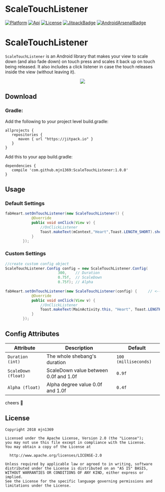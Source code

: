 [ProjectGithubUrl]:     https://github.com/mjn1369/ScaleTouchListener
[PlatformBadge]:  https://img.shields.io/badge/Platform-Android-blue.svg
[ApiBadge]:       https://img.shields.io/badge/API-11%2B-blue.svg
[ProjectLicenceUrl]:    http://www.apache.org/licenses/LICENSE-2.0
[LicenseBadge]:   https://img.shields.io/badge/License-Apache_v2.0-blue.svg
[JitpackBadge]:   https://jitpack.io/v/mjn1369/ScaleTouchListener.svg
[JitpackUrl]:    https://jitpack.io/#mjn1369/ScaleTouchListener
[AndroidArsenalUrl]: https://android-arsenal.com/details/1/7134
[AndroidArsenalBadge]:   https://img.shields.io/badge/Android%20Arsenal-ScaleTouchListener-green.svg?style=flat
# ScaleTouchListener
[![Platform][PlatformBadge]][ProjectGithubUrl]
[![Api][ApiBadge]][ProjectGithubUrl]
[![License][LicenseBadge]][ProjectLicenceUrl]
[![JitpackBadge]][JitpackUrl]
[![AndroidArsenalBadge]][AndroidArsenalUrl]

# ScaleTouchListener
```ScaleTouchListener``` is an Android library that makes your view to scale down (and also fade down) on touch press and scales it back up on touch being released. It also includes a click listener in case the touch releases inside the view (without leaving it).

<div align="center">
<img src="https://raw.githubusercontent.com/mjn1369/ScaleTouchListener/master/Screenshot/screenshot.gif"/>
</div>

## Download
### Gradle:
Add the following to your project level build.gradle:

```
allprojects {
   repositories {
      maven { url "https://jitpack.io" }
   }
}
```

Add this to your app build.gradle:

```
dependencies {
   compile 'com.github.mjn1369:ScaleTouchListener:1.0.0'
}
```

## Usage
### Default Settings
```java
fabHeart.setOnTouchListener(new ScaleTouchListener() {
            @Override
            public void onClick(View v) {
                //OnClickListener
                Toast.makeText(mContext,"Heart",Toast.LENGTH_SHORT).show();
            }
        });
```
### Custom Settings
```java
//create custom config object
ScaleTouchListener.Config config = new ScaleTouchListener.Config(
                        300,    // Duration
                        0.75f,  // ScaleDown
                        0.75f); // Alpha
                        
fabHeart.setOnTouchListener(new ScaleTouchListener(config) {     // <--- pass config object
            @Override
            public void onClick(View v) {
                //OnClickListener
                Toast.makeText(MainActivity.this, "Heart", Toast.LENGTH_SHORT).show();
            }
        });
```
## Config Attributes
|            Attribute            |            Description            |            Default            |
 | ------------------------------- | -------------------------------   | --------------------------    |
 | ```Duration  (int)```|The whole shebang's duration|```100 (milliseconds)```|
 | ```ScaleDown (float)```|ScaleDown value between 0.0f and 1.0f|```0.9f```|
 | ```Alpha (float)```|Alpha degree value 0.0f and 1.0f|```0.4f```|
 
 cheers :beers:
 
## License
 ```
Copyright 2018 mjn1369

Licensed under the Apache License, Version 2.0 (the "License");
you may not use this file except in compliance with the License.
You may obtain a copy of the License at

   http://www.apache.org/licenses/LICENSE-2.0

Unless required by applicable law or agreed to in writing, software
distributed under the License is distributed on an "AS IS" BASIS,
WITHOUT WARRANTIES OR CONDITIONS OF ANY KIND, either express or implied.
See the License for the specific language governing permissions and
limitations under the License.
 
```  
